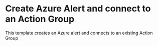 # Create Azure Alert and connect to an Action Group

This template creates an Azure alert and connects to an existing Action Group
